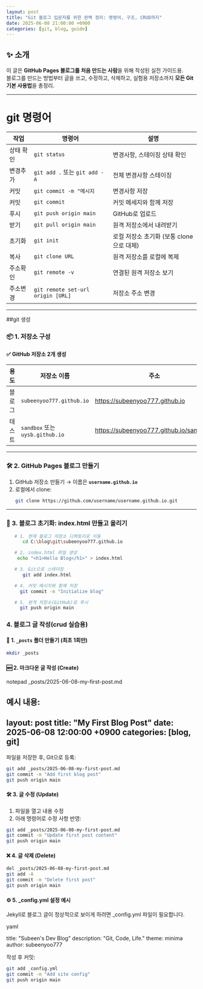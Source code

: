 ```yaml
---
layout: post
title: "Git 블로그 입문자를 위한 완벽 정리: 명령어, 구조, CRUD까지"
date: 2025-06-08 21:00:00 +0900
categories: [git, blog, guide]
---
```


## ✨ 소개
이 글은 **GitHub Pages 블로그를 처음 만드는 사람**을 위해 작성된 실전 가이드용.  
블로그를 만드는 방법부터 글을 쓰고, 수정하고, 삭제하고, 실험용 저장소까지 **모든 Git 기본 사용법**을 총정리.


---

 # git 명령어
| 작업    | 명령어                               | 설명                         |
| ----- | --------------------------------- | -------------------------- |
| 상태 확인 | `git status`                      | 변경사항, 스테이징 상태 확인|
| 변경추가  | `git add .` 또는 `git add -A`       | 전체 변경사항 스테이징 |
| 커밋    | `git commit -m "메시지`                | 변경사항 저장                  |
| 커밋    | `git commit`                         | 커밋 메세지와 함께 저장          |
| 푸시    | `git push origin main`            | GitHub로 업로드                |
| 받기    | `git pull origin main`            | 원격 저장소에서 내려받기              |
| 초기화   | `git init`                    | 로컬 저장소 초기화 (보통 clone으로 대체)|
| 복사    | `git clone URL`                   | 원격 저장소를 로컬에 복제             |
| 주소확인  | `git remote -v`                   | 연결된 원격 저장소 보기            |
| 주소변경  | `git remote set-url origin [URL]` | 저장소 주소 변경                  |

---

##git 생성

### 📦 1. 저장소 구성

#### ✅ GitHub 저장소 2개 생성

| 용도 | 저장소 이름 | 주소 |
|------|--------------|------|
| 블로그 | `subeenyoo777.github.io` | https://subeenyoo777.github.io |
| 테스트 | `sandbox` 또는 `uysb.github.io` | https://subeenyoo777.github.io/sandbox/ |

---

### 🛠 2. GitHub Pages 블로그 만들기
1. GitHub 저장소 만들기 → 이름은 **`username.github.io`**
2. 로컬에서 clone:
   ```bash
   git clone https://github.com/username/username.github.io.git

---

### 🔄 3. 블로그 초기화: index.html 만들고 올리기

```bash
   # 1. 현재 블로그 저장소 디렉토리로 이동
      cd C:\blog\git\subeenyoo777.github.io

   # 2. index.html 파일 생성
    echo "<h1>Hello Blog</h1>" > index.html

   # 3. Git으로 스테이징
      git add index.html

   # 4. 커밋 메시지와 함께 저장
     git commit -m "Initialize blog"

   # 5. 원격 저장소(GitHub)로 푸시
     git push origin main
```

### 4. 블로그 글 작성(crud 실습용)
#### 📂 1. `_posts` 폴더 만들기 (최초 1회만)

```bash
mkdir _posts
```

#### 🆕 2. 마크다운 글 작성 (Create)
notepad _posts/2025-06-08-my-first-post.md

예시 내용:
---
layout: post
title: "My First Blog Post"
date: 2025-06-08 12:00:00 +0900
categories: [blog, git]
---

파일을 저장한 후, Git으로 등록:

```bash
git add _posts/2025-06-08-my-first-post.md
git commit -m "Add first blog post"
git push origin main
```

#### 🛠 3. 글 수정 (Update)
 1. 파일을 열고 내용 수정
 2. 아래 명령어로 수정 사항 반영:
```bash
git add _posts/2025-06-08-my-first-post.md
git commit -m "Update first post content"
git push origin main
```

#### ❌ 4. 글 삭제 (Delete)
```bash
del _posts/2025-06-08-my-first-post.md
git add -A
git commit -m "Delete first post"
git push origin main
```

#### ⚙️ 5. _config.yml 설정 예시
Jekyll로 블로그 글이 정상적으로 보이게 하려면 _config.yml 파일이 필요합니다.

yaml

title: "Subeen's Dev Blog"
description: "Git, Code, Life."
theme: minima
author: subeenyoo777

작성 후 커밋:
```bash
git add _config.yml
git commit -m "Add site config"
git push origin main
```